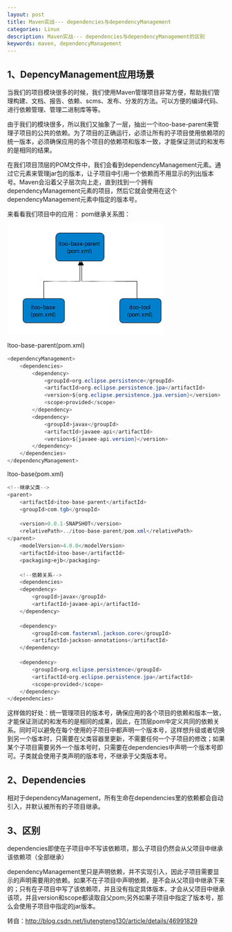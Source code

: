 ```yaml
---
layout: post
title: Maven实战--- dependencies与dependencyManagement
categories: Linux
description: Maven实战--- dependencies与dependencyManagement的区别
keywords: maven, dependencyManagement
---
```

## 1、DepencyManagement应用场景
当我们的项目模块很多的时候，我们使用Maven管理项目非常方便，帮助我们管理构建、文档、报告、依赖、scms、发布、分发的方法。可以方便的编译代码、进行依赖管理、管理二进制库等等。

由于我们的模块很多，所以我们又抽象了一层，抽出一个itoo-base-parent来管理子项目的公共的依赖。为了项目的正确运行，必须让所有的子项目使用依赖项的统一版本，必须确保应用的各个项目的依赖项和版本一致，才能保证测试的和发布的是相同的结果。
         
在我们项目顶层的POM文件中，我们会看到dependencyManagement元素。通过它元素来管理jar包的版本，让子项目中引用一个依赖而不用显示的列出版本号。Maven会沿着父子层次向上走，直到找到一个拥有dependencyManagement元素的项目，然后它就会使用在这个dependencyManagement元素中指定的版本号。
 
来看看我们项目中的应用：
                                                                                              pom继承关系图：
                                                                                              
![Alt text](https://github.com/gongenbo/gongenbo.github.io/raw/master/img/linux/20170924_mvn.jpeg)    

Itoo-base-parent(pom.xml)

```java
<dependencyManagement>  
    <dependencies>  
        <dependency>  
            <groupId>org.eclipse.persistence</groupId>  
            <artifactId>org.eclipse.persistence.jpa</artifactId>  
            <version>${org.eclipse.persistence.jpa.version}</version>  
            <scope>provided</scope>  
        </dependency>  
        <dependency>  
            <groupId>javax</groupId>  
            <artifactId>javaee-api</artifactId>  
            <version>${javaee-api.version}</version>  
        </dependency>  
    </dependencies>  
</dependencyManagement>  
```                    
Itoo-base(pom.xml)     

```java
<!--继承父类-->  
<parent>  
    <artifactId>itoo-base-parent</artifactId>  
    <groupId>com.tgb</groupId>  
  
    <version>0.0.1-SNAPSHOT</version>  
    <relativePath>../itoo-base-parent/pom.xml</relativePath>  
</parent>  
    <modelVersion>4.0.0</modelVersion>  
    <artifactId>itoo-base</artifactId>  
    <packaging>ejb</packaging>  
      
    <!--依赖关系-->  
    <dependencies>  
    <dependency>  
        <groupId>javax</groupId>  
        <artifactId>javaee-api</artifactId>  
    </dependency>  
      
    <dependency>  
        <groupId>com.fasterxml.jackson.core</groupId>  
        <artifactId>jackson-annotations</artifactId>  
    </dependency>  
      
    <dependency>  
        <groupId>org.eclipse.persistence</groupId>  
        <artifactId>org.eclipse.persistence.jpa</artifactId>  
        <scope>provided</scope>  
    </dependency>  
</dependencies>  
```               

这样做的好处：统一管理项目的版本号，确保应用的各个项目的依赖和版本一致，才能保证测试的和发布的是相同的成果，因此，在顶层pom中定义共同的依赖关系。同时可以避免在每个使用的子项目中都声明一个版本号，这样想升级或者切换到另一个版本时，只需要在父类容器里更新，不需要任何一个子项目的修改；如果某个子项目需要另外一个版本号时，只需要在dependencies中声明一个版本号即可。子类就会使用子类声明的版本号，不继承于父类版本号。                          
                                                                                              
## 2、Dependencies

相对于dependencyManagement，所有生命在dependencies里的依赖都会自动引入，并默认被所有的子项目继承。

## 3、区别
dependencies即使在子项目中不写该依赖项，那么子项目仍然会从父项目中继承该依赖项（全部继承）

dependencyManagement里只是声明依赖，并不实现引入，因此子项目需要显示的声明需要用的依赖。如果不在子项目中声明依赖，是不会从父项目中继承下来的；只有在子项目中写了该依赖项，并且没有指定具体版本，才会从父项目中继承该项，并且version和scope都读取自父pom;另外如果子项目中指定了版本号，那么会使用子项目中指定的jar版本。

转自：http://blog.csdn.net/liutengteng130/article/details/46991829